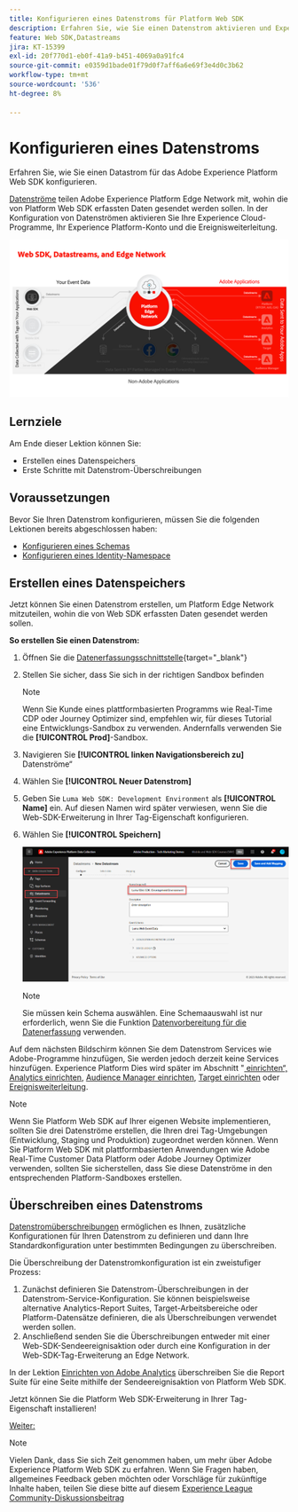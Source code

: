 ```yaml
---
title: Konfigurieren eines Datenstroms für Platform Web SDK
description: Erfahren Sie, wie Sie einen Datenstrom aktivieren und Experience Cloud-Lösungen konfigurieren. Diese Lektion ist Teil des Tutorials „Implementieren von Adobe Experience Cloud mit Web SDK“.
feature: Web SDK,Datastreams
jira: KT-15399
exl-id: 20f770d1-eb0f-41a9-b451-4069a0a91fc4
source-git-commit: e0359d1bade01f79d0f7aff6a6e69f3e4d0c3b62
workflow-type: tm+mt
source-wordcount: '536'
ht-degree: 8%

---
```


# Konfigurieren eines Datenstroms

Erfahren Sie, wie Sie einen Datastrom für das Adobe Experience Platform Web SDK konfigurieren.

[Datenströme](https://experienceleague.adobe.com/de/docs/experience-platform/datastreams/overview) teilen Adobe Experience Platform Edge Network mit, wohin die von Platform Web SDK erfassten Daten gesendet werden sollen. In der Konfiguration von Datenströmen aktivieren Sie Ihre Experience Cloud-Programme, Ihr Experience Platform-Konto und die Ereignisweiterleitung.

![Web-SDK, Datenströme und Edge Network-Diagramm](assets/dc-websdk-datastreams.png)

## Lernziele

Am Ende dieser Lektion können Sie:

* Erstellen eines Datenspeichers
* Erste Schritte mit Datenstrom-Überschreibungen

## Voraussetzungen

Bevor Sie Ihren Datenstrom konfigurieren, müssen Sie die folgenden Lektionen bereits abgeschlossen haben:

* [Konfigurieren eines Schemas](configure-schemas.md)
* [Konfigurieren eines Identity-Namespace](configure-identities.md)

## Erstellen eines Datenspeichers

Jetzt können Sie einen Datenstrom erstellen, um Platform Edge Network mitzuteilen, wohin die von Web SDK erfassten Daten gesendet werden sollen.

**So erstellen Sie einen Datenstrom:**

1. Öffnen Sie die [Datenerfassungsschnittstelle](https://experience.adobe.com/data-collection/){target="_blank"}
1. Stellen Sie sicher, dass Sie sich in der richtigen Sandbox befinden

   >[!NOTE]
   >
   >Wenn Sie Kunde eines plattformbasierten Programms wie Real-Time CDP oder Journey Optimizer sind, empfehlen wir, für dieses Tutorial eine Entwicklungs-Sandbox zu verwenden. Andernfalls verwenden Sie die **[!UICONTROL Prod]**-Sandbox.

1. Navigieren Sie **[!UICONTROL linken Navigationsbereich zu]** Datenströme“
1. Wählen Sie **[!UICONTROL Neuer Datenstrom]**
1. Geben Sie `Luma Web SDK: Development Environment` als **[!UICONTROL Name]** ein. Auf diesen Namen wird später verwiesen, wenn Sie die Web-SDK-Erweiterung in Ihrer Tag-Eigenschaft konfigurieren.
1. Wählen Sie **[!UICONTROL Speichern]**

   ![Erstellen des Datenstroms](assets/datastream-create-new-datastream.png)

   >[!NOTE]
   >
   >Sie müssen kein Schema auswählen. Eine Schemaauswahl ist nur erforderlich, wenn Sie die Funktion [Datenvorbereitung für die Datenerfassung](/help/data-collection/edge/data-prep.md) verwenden.

Auf dem nächsten Bildschirm können Sie dem Datenstrom Services wie Adobe-Programme hinzufügen, Sie werden jedoch derzeit keine Services hinzufügen. Experience Platform Dies wird später im Abschnitt &quot;[ einrichten“, ](setup-experience-platform.md)[Analytics einrichten](setup-analytics.md), [Audience Manager einrichten](setup-audience-manager.md), [Target einrichten](setup-target.md) oder [Ereignisweiterleitung](setup-event-forwarding.md).

>[!NOTE]
>
>Wenn Sie Platform Web SDK auf Ihrer eigenen Website implementieren, sollten Sie drei Datenströme erstellen, die Ihren drei Tag-Umgebungen (Entwicklung, Staging und Produktion) zugeordnet werden können. Wenn Sie Platform Web SDK mit plattformbasierten Anwendungen wie Adobe Real-Time Customer Data Platform oder Adobe Journey Optimizer verwenden, sollten Sie sicherstellen, dass Sie diese Datenströme in den entsprechenden Platform-Sandboxes erstellen.

## Überschreiben eines Datenstroms

[Datenstromüberschreibungen](https://experienceleague.adobe.com/en/docs/experience-platform/datastreams/overrides) ermöglichen es Ihnen, zusätzliche Konfigurationen für Ihren Datenstrom zu definieren und dann Ihre Standardkonfiguration unter bestimmten Bedingungen zu überschreiben.

Die Überschreibung der Datenstromkonfiguration ist ein zweistufiger Prozess:

1. Zunächst definieren Sie Datenstrom-Überschreibungen in der Datenstrom-Service-Konfiguration. Sie können beispielsweise alternative Analytics-Report Suites, Target-Arbeitsbereiche oder Platform-Datensätze definieren, die als Überschreibungen verwendet werden sollen.
1. Anschließend senden Sie die Überschreibungen entweder mit einer Web-SDK-Sendeereignisaktion oder durch eine Konfiguration in der Web-SDK-Tag-Erweiterung an Edge Network.

In der Lektion [Einrichten von Adobe Analytics](setup-analytics.md) überschreiben Sie die Report Suite für eine Seite mithilfe der Sendeereignisaktion von Platform Web SDK.

Jetzt können Sie die Platform Web SDK-Erweiterung in Ihrer Tag-Eigenschaft installieren!

[Weiter: ](install-web-sdk.md)

>[!NOTE]
>
>Vielen Dank, dass Sie sich Zeit genommen haben, um mehr über Adobe Experience Platform Web SDK zu erfahren. Wenn Sie Fragen haben, allgemeines Feedback geben möchten oder Vorschläge für zukünftige Inhalte haben, teilen Sie diese bitte auf diesem [Experience League Community-Diskussionsbeitrag](https://experienceleaguecommunities.adobe.com/t5/adobe-experience-platform-data/tutorial-discussion-implement-adobe-experience-cloud-with-web/td-p/444996)
